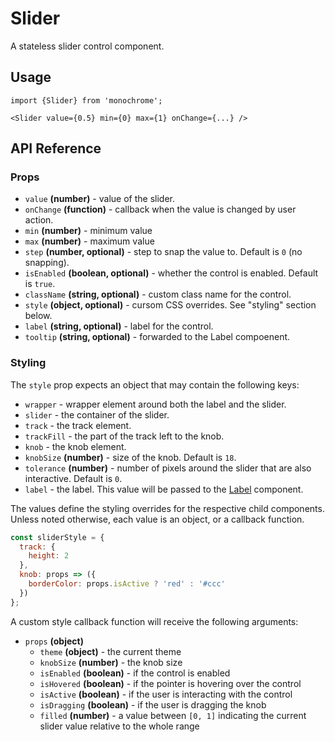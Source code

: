 # Slider

A stateless slider control component.

## Usage

    import {Slider} from 'monochrome';

    <Slider value={0.5} min={0} max={1} onChange={...} />

## API Reference

### Props

* `value` **(number)** - value of the slider.
* `onChange` **(function)** - callback when the value is changed by user action.
* `min` **(number)** - minimum value
* `max` **(number)** - maximum value
* `step` **(number, optional)** - step to snap the value to. Default is `0` (no snapping).
* `isEnabled` **(boolean, optional)** - whether the control is enabled. Default is `true`.
* `className` **(string, optional)** - custom class name for the control.
* `style` **(object, optional)** - cursom CSS overrides. See "styling" section below.
* `label` **(string, optional)** - label for the control.
* `tooltip` **(string, optional)** - forwarded to the Label compoenent.


### Styling

The `style` prop expects an object that may contain the following keys:

* `wrapper` - wrapper element around both the label and the slider.
* `slider` - the container of the slider.
* `track` - the track element.
* `trackFill` - the part of the track left to the knob.
* `knob` - the knob element.
* `knobSize` **(number)** - size of the knob. Default is `18`.
* `tolerance` **(number)** - number of pixels around the slider that are also interactive. Default is `0`.
* `label` - the label. This value will be passed to the [Label](/docs/api-reference/label.md) component.

The values define the styling overrides for the respective child components. Unless noted otherwise, each value is an object, or a callback function.

```jsx
const sliderStyle = {
  track: {
    height: 2
  },
  knob: props => ({
    borderColor: props.isActive ? 'red' : '#ccc'
  })
};
```

A custom style callback function will receive the following arguments:

* `props` **(object)**
  - `theme` **(object)** - the current theme
  - `knobSize` **(number)** - the knob size
  - `isEnabled` **(boolean)** - if the control is enabled
  - `isHovered` **(boolean)** - if the pointer is hovering over the control
  - `isActive` **(boolean)** - if the user is interacting with the control
  - `isDragging` **(boolean)** - if the user is dragging the knob
  - `filled` **(number)** - a value between `[0, 1]` indicating the current slider value relative to the whole range
